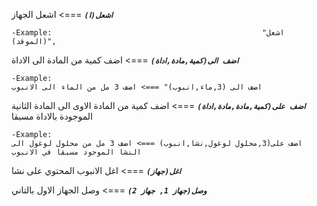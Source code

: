 ***```اشعل(ا)```*** ===> اشعل الجهاز
    
    -Example:         										"اشعل (الموقد)",


***```اضف الى(كمية,مادة,اداة)```*** ===> اضف كمية من المادة الى الاداة

    -Example:
    اضف الى (3,ماء,انبوب)" ===> اضف 3 مل من الماء الى الانبوب


***```اضف على(كمية,مادة,مادة,اداة)```*** ===> اضف كمية من المادة الاوى الى المادة الثانية الموجودة بالاداة مسبقا

    -Example:
    اضف على(3,محلول لوغول,نشا,انبوب) ===> اضف 3 مل من محلول لوغول الى النشا الموجود مسبقا في الانبوب

***```اغل(جهاز)```*** ===> اغل الانبوب المحتوي على نشا 


***```وصل(جهاز 1, جهاز 2)```*** ===> وصل الجهاز الاول بالتاني

